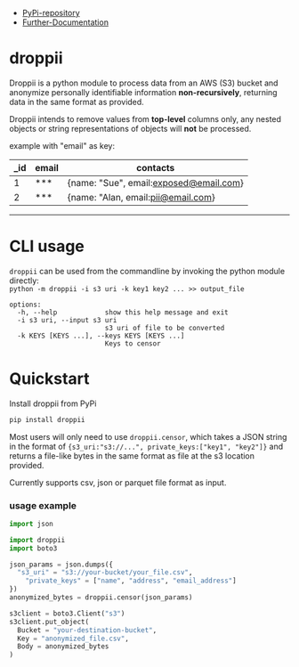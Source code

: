 - [PyPi-repository](https://pypi.org/project/droppii)  
- [Further-Documentation](https://samule-i.github.io/droppii)

# droppii
Droppii is a python module to process data from an AWS (S3) bucket and anonymize personally identifiable information **non-recursively**, returning data in the same format as provided.

Droppii intends to remove values from **top-level** columns only, any nested objects or string representations of objects will **not** be processed.

example with "email" as key:

|_id|email|contacts|
|---|---|---|
|1|***|{name: "Sue", email:exposed@email.com}|
|2|***|{name: "Alan, email:pii@email.com}|
___

# CLI usage
`droppii` can be used from the commandline by invoking the python module directly:  
`python -m droppii -i s3 uri -k key1 key2 ... >> output_file`
```
options:
  -h, --help            show this help message and exit
  -i s3 uri, --input s3 uri
                        s3 uri of file to be converted
  -k KEYS [KEYS ...], --keys KEYS [KEYS ...]
                        Keys to censor
```

# Quickstart
Install droppii from PyPi
```sh
pip install droppii
```

Most users will only need to use `droppii.censor`, which takes a JSON string in the format of `{s3_uri:"s3://...", private_keys:["key1", "key2"]}` and returns a file-like bytes in the same format as file at the s3 location provided.

Currently supports csv, json or parquet file format as input.
### usage example
```python
import json

import droppii
import boto3

json_params = json.dumps({
  "s3_uri" = "s3://your-bucket/your_file.csv",
	"private_keys" = ["name", "address", "email_address"]
})
anonymized_bytes = droppii.censor(json_params)

s3client = boto3.Client("s3")
s3client.put_object(
  Bucket = "your-destination-bucket",
  Key = "anonymized_file.csv",
  Body = anonymized_bytes
)
``` 